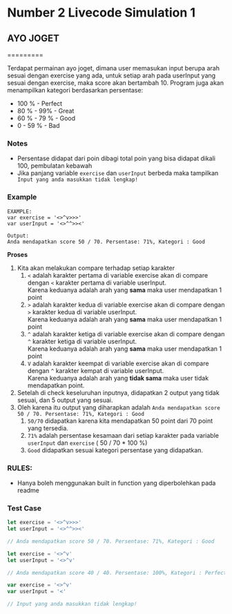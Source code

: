 # Number 2 Livecode Simulation 1
## AYO JOGET
=========

Terdapat permainan ayo joget, dimana user memasukan input berupa arah sesuai dengan exercise yang ada, untuk setiap arah pada userInput yang sesuai dengan exercise, maka score akan bertambah 10. Program juga akan menampilkan kategori berdasarkan persentase:
- 100 % - Perfect
- 80 % - 99% - Great
- 60 % - 79 % - Good
- 0 - 59 % - Bad

### Notes
- Persentase didapat dari poin dibagi total poin yang bisa didapat dikali 100, pembulatan kebawah
- Jika panjang variable `exercise` dan `userInput` berbeda maka tampilkan ` Input yang anda masukkan tidak lengkap!`

### Example
```
EXAMPLE:
var exercise = '<>^v>>>'
var userInput = '<>^^>><'

Output:
Anda mendapatkan score 50 / 70. Persentase: 71%, Kategori : Good
```

**Proses**
1. Kita akan melakukan compare terhadap setiap karakter
   1. `<` adalah karakter pertama di variable exercise akan di compare dengan `<` karakter pertama di variable userInput. <br /> Karena keduanya adalah arah yang **sama** maka user mendapatkan 1 point
   2. `>` adalah karakter kedua di variable exercise akan di compare dengan `>` karakter kedua di variable userInput. <br />Karena keduanya adalah arah yang **sama** maka user mendapatkan 1 point
   3. `^` adalah karakter ketiga di variable exercise akan di compare dengan `^` karakter ketiga di variable userInput. <br />Karena keduanya adalah arah yang **sama** maka user mendapatkan 1 point
   4. `V` adalah karakter keempat di variable exercise akan di compare dengan `^` karakter kempat di variable userInput. <br />Karena keduanya adalah arah yang **tidak sama** maka user tidak mendapatkan point.
2. Setelah di check keseluruhan inputnya, didapatkan 2 output yang tidak sesuai, dan 5 output yang sesuai.
3. Oleh karena itu output yang diharapkan adalah `Anda mendapatkan score 50 / 70. Persentase: 71%, Kategori : Good`
   1. `50/70`  didapatkan karena kita mendapatkan 50 point dari 70 point yang tersedia.
   2. `71%` adalah persentase kesamaan dari setiap karakter pada variable `userInput` dan `exercise` ( 50 / 70 * 100 %)
   3. `Good` didapatkan sesuai kategori persentase yang didapatkan.
   
### RULES:

- Hanya boleh menggunakan built in function yang diperbolehkan pada readme


### Test Case

```js
let exercise = '<>^v>>>'
let userInput = '<>^^>><'

// Anda mendapatkan score 50 / 70. Persentase: 71%, Kategori : Good
```


```js
let exercise = '<>^v'
let userInput = '<>^v'

// Anda mendapatkan score 40 / 40. Persentase: 100%, Kategori : Perfect
```

```js
var exercise = '<>^v'
var userInput = '<'

// Input yang anda masukkan tidak lengkap!
```
